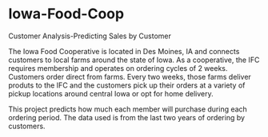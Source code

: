 # Iowa-Food-Coop
Customer Analysis-Predicting Sales by Customer

The Iowa Food Cooperative is located in Des Moines, IA and connects customers to local farms around the state of Iowa. As a cooperative, the IFC requires membership and operates on ordering cycles of 2 weeks. Customers order direct from farms. Every two weeks, those farms deliver produts to the IFC and the customers pick up their orders at a variety of pickup locations around central Iowa or opt for home delivery.

This project predicts how much each member will purchase during each ordering period. The data used is from the last two years of ordering by customers.
